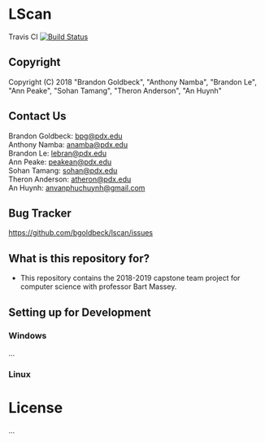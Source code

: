 # LScan


Travis CI [![Build Status](https://travis-ci.org/bgoldbeck/lscan.svg?branch=master)](https://travis-ci.org/bgoldbeck/lscan)

## Copyright ##
Copyright (C) 2018 
"Brandon Goldbeck", "Anthony Namba", "Brandon Le", "Ann Peake", "Sohan Tamang", "Theron Anderson", "An Huynh"
  
## Contact Us ##
Brandon Goldbeck: bpg@pdx.edu <br />
Anthony Namba: anamba@pdx.edu <br />
Brandon Le: lebran@pdx.edu <br />
Ann Peake: peakean@pdx.edu <br />
Sohan Tamang: sohan@pdx.edu <br />
Theron Anderson: atheron@pdx.edu <br />
An Huynh: anvanphuchuynh@gmail.com <br />

## Bug Tracker ##
https://github.com/bgoldbeck/lscan/issues

## What is this repository for? ##

* This repository contains the 2018-2019 capstone team project for computer science with professor Bart Massey.

## Setting up for Development ##

### Windows ###
...

### Linux ###

# License

...
